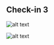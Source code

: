 ## Check-in 3

 ![alt text]( https://raw.githubusercontent.com/notdev17/notDev.us/master/Appliance%20Comparison%20Application%20-%20Not%20Dev.png)
 
  ![alt text](https://github.com/notdev17/notDev.us/blob/master/GUIClassDiagram.png?raw=true)
